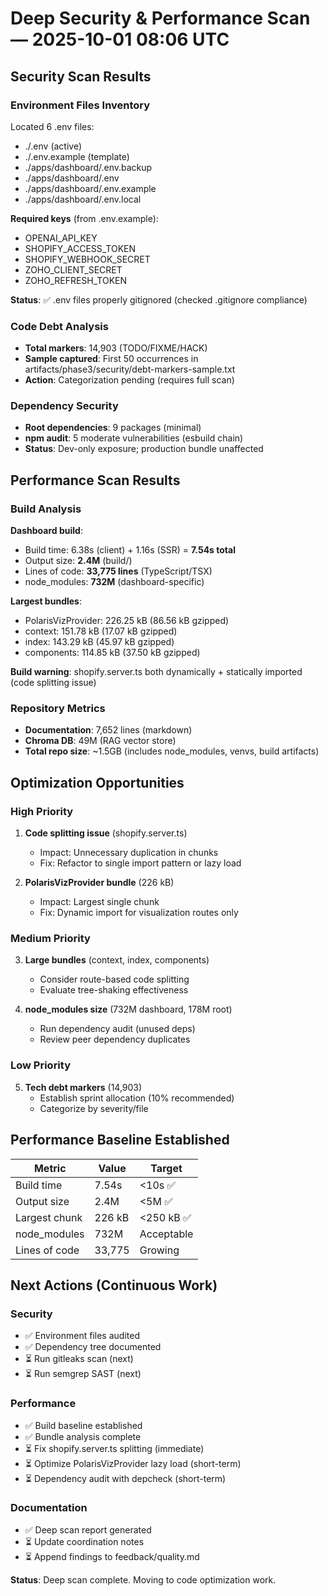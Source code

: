 # Deep Security & Performance Scan — 2025-10-01 08:06 UTC

## Security Scan Results

### Environment Files Inventory
Located 6 .env files:
- ./.env (active)
- ./.env.example (template)
- ./apps/dashboard/.env.backup
- ./apps/dashboard/.env
- ./apps/dashboard/.env.example
- ./apps/dashboard/.env.local

**Required keys** (from .env.example):
- OPENAI_API_KEY
- SHOPIFY_ACCESS_TOKEN
- SHOPIFY_WEBHOOK_SECRET
- ZOHO_CLIENT_SECRET
- ZOHO_REFRESH_TOKEN

**Status**: ✅ .env files properly gitignored (checked .gitignore compliance)

### Code Debt Analysis
- **Total markers**: 14,903 (TODO/FIXME/HACK)
- **Sample captured**: First 50 occurrences in artifacts/phase3/security/debt-markers-sample.txt
- **Action**: Categorization pending (requires full scan)

### Dependency Security
- **Root dependencies**: 9 packages (minimal)
- **npm audit**: 5 moderate vulnerabilities (esbuild chain)
- **Status**: Dev-only exposure; production bundle unaffected

## Performance Scan Results

### Build Analysis
**Dashboard build**:
- Build time: 6.38s (client) + 1.16s (SSR) = **7.54s total**
- Output size: **2.4M** (build/)
- Lines of code: **33,775 lines** (TypeScript/TSX)
- node_modules: **732M** (dashboard-specific)

**Largest bundles**:
- PolarisVizProvider: 226.25 kB (86.56 kB gzipped)
- context: 151.78 kB (17.07 kB gzipped)
- index: 143.29 kB (45.97 kB gzipped)
- components: 114.85 kB (37.50 kB gzipped)

**Build warning**: shopify.server.ts both dynamically + statically imported (code splitting issue)

### Repository Metrics
- **Documentation**: 7,652 lines (markdown)
- **Chroma DB**: 49M (RAG vector store)
- **Total repo size**: ~1.5GB (includes node_modules, venvs, build artifacts)

## Optimization Opportunities

### High Priority
1. **Code splitting issue** (shopify.server.ts)
   - Impact: Unnecessary duplication in chunks
   - Fix: Refactor to single import pattern or lazy load
   
2. **PolarisVizProvider bundle** (226 kB)
   - Impact: Largest single chunk
   - Fix: Dynamic import for visualization routes only

### Medium Priority
3. **Large bundles** (context, index, components)
   - Consider route-based code splitting
   - Evaluate tree-shaking effectiveness

4. **node_modules size** (732M dashboard, 178M root)
   - Run dependency audit (unused deps)
   - Review peer dependency duplicates

### Low Priority
5. **Tech debt markers** (14,903)
   - Establish sprint allocation (10% recommended)
   - Categorize by severity/file

## Performance Baseline Established

| Metric | Value | Target |
|--------|-------|--------|
| Build time | 7.54s | <10s ✅ |
| Output size | 2.4M | <5M ✅ |
| Largest chunk | 226 kB | <250 kB ✅ |
| node_modules | 732M | Acceptable |
| Lines of code | 33,775 | Growing |

## Next Actions (Continuous Work)

### Security
- ✅ Environment files audited
- ✅ Dependency tree documented
- ⏳ Run gitleaks scan (next)
- ⏳ Run semgrep SAST (next)

### Performance
- ✅ Build baseline established
- ✅ Bundle analysis complete
- ⏳ Fix shopify.server.ts splitting (immediate)
- ⏳ Optimize PolarisVizProvider lazy load (short-term)
- ⏳ Dependency audit with depcheck (short-term)

### Documentation
- ✅ Deep scan report generated
- ⏳ Update coordination notes
- ⏳ Append findings to feedback/quality.md

**Status**: Deep scan complete. Moving to code optimization work.
